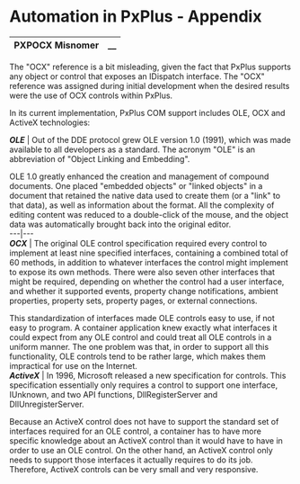 # Automation in PxPlus - Appendix  
  
**PXPOCX Misnomer** |  **__**  
---|---  
  
The "OCX" reference is a bit misleading, given the fact that PxPlus supports any object or control that exposes an IDispatch interface. The "OCX" reference was assigned during initial development when the desired results were the use of OCX controls within PxPlus.

In its current implementation, PxPlus COM support includes OLE, OCX and ActiveX technologies:

**_OLE_** |  Out of the DDE protocol grew OLE version 1.0 (1991), which was made available to all developers as a standard. The acronym "OLE" is an abbreviation of "Object Linking and Embedding".  
  
OLE 1.0 greatly enhanced the creation and management of compound documents. One placed "embedded objects" or "linked objects" in a document that retained the native data used to create them (or a "link" to that data), as well as information about the format. All the complexity of editing content was reduced to a double-click of the mouse, and the object data was automatically brought back into the original editor.  
---|---  
**_OCX_** |  The original OLE control specification required every control to implement at least nine specified interfaces, containing a combined total of 60 methods, in addition to whatever interfaces the control might implement to expose its own methods. There were also seven other interfaces that might be required, depending on whether the control had a user interface, and whether it supported events, property change notifications, ambient properties, property sets, property pages, or external connections.  
  
This standardization of interfaces made OLE controls easy to use, if not easy to program. A container application knew exactly what interfaces it could expect from any OLE control and could treat all OLE controls in a uniform manner. The one problem was that, in order to support all this functionality, OLE controls tend to be rather large, which makes them impractical for use on the Internet.  
**_ActiveX_** |  In 1996, Microsoft released a new specification for controls. This specification essentially only requires a control to support one interface, IUnknown, and two API functions, DllRegisterServer and DllUnregisterServer.  
  
Because an ActiveX control does not have to support the standard set of interfaces required for an OLE control, a container has to have more specific knowledge about an ActiveX control than it would have to have in order to use an OLE control. On the other hand, an ActiveX control only needs to support those interfaces it actually requires to do its job. Therefore, ActiveX controls can be very small and very responsive.
